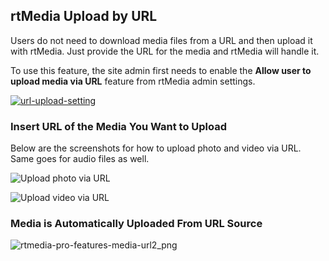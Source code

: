 ## rtMedia Upload by URL

Users do not need to download media files from a URL and then upload it with rtMedia. Just provide the URL for the media and rtMedia will handle it.

To use this feature, the site admin first needs to enable the **Allow user to upload media via URL** feature from rtMedia admin settings.

[![url-upload-setting](https://cloud.githubusercontent.com/assets/7771963/7959083/79784d58-0a13-11e5-9a9a-02fe0b238d36.png)](https://cloud.githubusercontent.com/assets/7771963/7959083/79784d58-0a13-11e5-9a9a-02fe0b238d36.png)

### Insert URL of the Media You Want to Upload

Below are the screenshots for how to upload photo and video via URL. Same goes for audio files as well.

![Upload photo via URL](https://cloud.githubusercontent.com/assets/2941333/6479806/250ad162-c271-11e4-8333-8778971e2b1c.png "Upload photo via URL")

![Upload video via URL](https://cloud.githubusercontent.com/assets/2941333/6479835/9779ef94-c271-11e4-8cc3-3748a297445b.png "Upload video via URL")


### Media is Automatically Uploaded From URL Source

![rtmedia-pro-features-media-url2_png](https://cloud.githubusercontent.com/assets/1140051/7608071/157a6312-f984-11e4-88ff-d07d4a9774f6.png)
